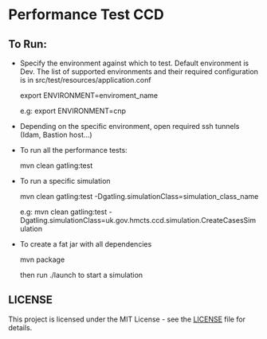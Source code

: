 # Performance Test CCD

## To Run:

- Specify the environment against which to test. Default environment is Dev. The list of supported environments and their required configuration is in src/test/resources/application.conf

    export ENVIRONMENT=enviroment_name

    e.g: export ENVIRONMENT=cnp

- Depending on the specific environment, open required ssh tunnels (Idam, Bastion host...)
    
- To run all the performance tests:
 
    mvn clean gatling:test
    
- To run a specific simulation
  
    mvn clean gatling:test -Dgatling.simulationClass=simulation_class_name
    
    e.g: mvn clean gatling:test -Dgatling.simulationClass=uk.gov.hmcts.ccd.simulation.CreateCasesSimulation

- To create a fat jar with all dependencies 

    mvn package
    
    then run ./launch to start a simulation

## LICENSE

This project is licensed under the MIT License - see the [LICENSE](LICENSE.md) file for details.
